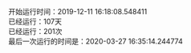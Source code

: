 开始运行时间：2019-12-11 16:18:08.548411  
已经运行：107天  
已经运行：201次  
最后一次运行的时间是：2020-03-27 16:35:14.244774  
